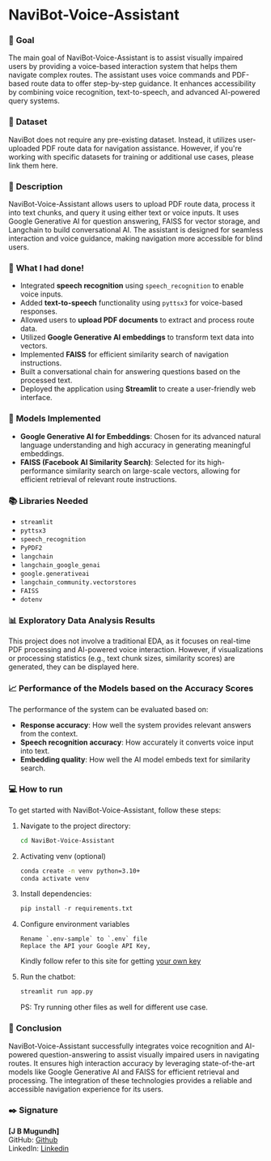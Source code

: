 # **NaviBot-Voice-Assistant**

### 🎯 **Goal**

The main goal of NaviBot-Voice-Assistant is to assist visually impaired users by providing a voice-based interaction system that helps them navigate complex routes. The assistant uses voice commands and PDF-based route data to offer step-by-step guidance. It enhances accessibility by combining voice recognition, text-to-speech, and advanced AI-powered query systems.

### 🧵 **Dataset**

NaviBot does not require any pre-existing dataset. Instead, it utilizes user-uploaded PDF route data for navigation assistance. However, if you're working with specific datasets for training or additional use cases, please link them here.

### 🧾 **Description**

NaviBot-Voice-Assistant allows users to upload PDF route data, process it into text chunks, and query it using either text or voice inputs. It uses Google Generative AI for question answering, FAISS for vector storage, and Langchain to build conversational AI. The assistant is designed for seamless interaction and voice guidance, making navigation more accessible for blind users.

### 🧮 **What I had done!**

- Integrated **speech recognition** using `speech_recognition` to enable voice inputs.
- Added **text-to-speech** functionality using `pyttsx3` for voice-based responses.
- Allowed users to **upload PDF documents** to extract and process route data.
- Utilized **Google Generative AI embeddings** to transform text data into vectors.
- Implemented **FAISS** for efficient similarity search of navigation instructions.
- Built a conversational chain for answering questions based on the processed text.
- Deployed the application using **Streamlit** to create a user-friendly web interface.

### 🚀 **Models Implemented**

- **Google Generative AI for Embeddings**: Chosen for its advanced natural language understanding and high accuracy in generating meaningful embeddings.
- **FAISS (Facebook AI Similarity Search)**: Selected for its high-performance similarity search on large-scale vectors, allowing for efficient retrieval of relevant route instructions.

### 📚 **Libraries Needed**

- `streamlit`
- `pyttsx3`
- `speech_recognition`
- `PyPDF2`
- `langchain`
- `langchain_google_genai`
- `google.generativeai`
- `langchain_community.vectorstores`
- `FAISS`
- `dotenv`

### 📊 **Exploratory Data Analysis Results**

This project does not involve a traditional EDA, as it focuses on real-time PDF processing and AI-powered voice interaction. However, if visualizations or processing statistics (e.g., text chunk sizes, similarity scores) are generated, they can be displayed here.

### 📈 **Performance of the Models based on the Accuracy Scores**

The performance of the system can be evaluated based on:
- **Response accuracy**: How well the system provides relevant answers from the context.
- **Speech recognition accuracy**: How accurately it converts voice input into text.
- **Embedding quality**: How well the AI model embeds text for similarity search.

### 💻 How to run

To get started with NaviBot-Voice-Assistant, follow these steps:

1. Navigate to the project directory:

    ```bash
    cd NaviBot-Voice-Assistant
    ```

3. Activating venv (optional) 

    ```bash
    conda create -n venv python=3.10+
    conda activate venv
    ```

4. Install dependencies:

    ```python
    pip install -r requirements.txt
    ```

5. Configure environment variables
    ```
    Rename `.env-sample` to `.env` file
    Replace the API your Google API Key, 
    ```
    Kindly follow refer to this site for getting [your own key](https://ai.google.dev/tutorials/setup)
    <br/>

6. Run the chatbot:

    ```bash
    streamlit run app.py
    ```

    PS: Try running other files as well for different use case. 

### 📢 **Conclusion**

NaviBot-Voice-Assistant successfully integrates voice recognition and AI-powered question-answering to assist visually impaired users in navigating routes. It ensures high interaction accuracy by leveraging state-of-the-art models like Google Generative AI and FAISS for efficient retrieval and processing. The integration of these technologies provides a reliable and accessible navigation experience for its users.

### ✒️ **Signature**

**[J B Mugundh]**  
GitHub: [Github](https://github.com/J-B-Mugundh)  
LinkedIn: [Linkedin](https://www.linkedin.com/in/mugundhjb/)

